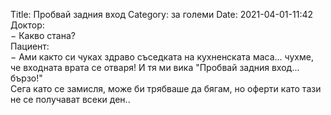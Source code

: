 Title: Пробвай задния вход
Category: за големи
Date: 2021-04-01-11:42
Доктор:   
&minus; Какво стана?  
Пациент:   
&minus; Ами както си чуках здраво съседката на кухненската маса... чухме, че входната врата се отваря! И тя ми вика "Пробвай задния вход... бързо!"  
Сега като се замисля, може би трябваше да бягам, но оферти като тази не се получават всеки ден..